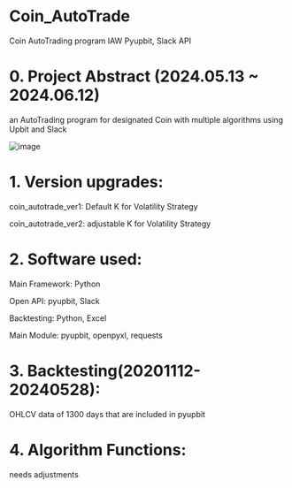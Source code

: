 # Coin_AutoTrade
Coin AutoTrading program IAW Pyupbit, Slack API


# 0. Project Abstract (2024.05.13 ~ 2024.06.12)

an AutoTrading program for designated Coin with multiple algorithms using Upbit and Slack

![image](https://github.com/thewon4155/Coin_AutoTrade/assets/99013724/5f655c9c-dd3b-4c68-b001-ddd732eb6a3b)


# 1. Version upgrades:

coin_autotrade_ver1: Default K for Volatility Strategy

coin_autotrade_ver2: adjustable K for Volatility Strategy

# 2. Software used:

Main Framework: Python

Open API: pyupbit, Slack

Backtesting: Python, Excel

Main Module: pyupbit, openpyxl, requests

# 3. Backtesting(20201112-20240528):

OHLCV data of 1300 days that are included in pyupbit

# 4. Algorithm Functions:
needs adjustments

